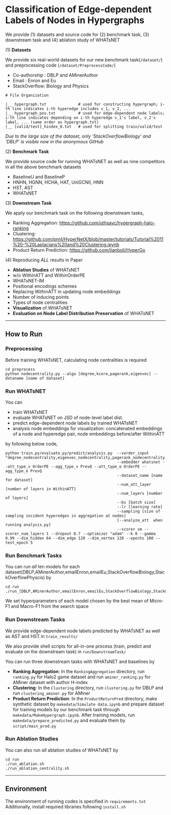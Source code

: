 # Classification of Edge-dependent Labels of Nodes in Hypergraphs

We provide (1) datasets and source code for (2) benchmark task, (3) downstream task and (4) ablation study of WHATsNET

(1) **Datasets**

We provide six real-world datasets for our new benchmark task(```/dataset/```) and preprocessing code (```/dataset/PreprocessCode/```)

* Co-authorship : DBLP and AMinerAuthor
* Email : Enron and Eu
* StackOverflow: Biology and Physics

```
# File Organization

|__ hypergraph.txt              # used for constructing hypergraph; i-th line indicates i-th hyperedge includes v_1, v_2, ...
|__ hypergraph_pos.txt          # used for edge-dependent node labels; i-th line indicates depending on i-th hyperedge v_1's label, v_2's label, ... (same order as hypergraph.txt)
|__ [valid/test]_hindex_0.txt   # used for splitting train/valid/test
```
*Due to the large size of the dataset, only 'StackOverflowBiology' and 'DBLP' is visible now in the anonymous GitHub*

(2) **Benchmark Task**

We provide source code for running WHATsNET as well as nine competitors in all the above benchmark datasets

* BaselineU and BaselineP
* HNHN, HGNN, HCHA, HAT, UniGCNII, HNN
* HST, AST
* WHATsNET


(3) **Downstream Task**

We apply our benchmark task on the following downstream tasks,

* Ranking Aggregation: https://github.com/uthsavc/hypergraph-halo-ranking
* Clustering: https://github.com/pnnl/HyperNetX/blob/master/tutorials/Tutorial%2011%20-%20Laplacians%20and%20Clustering.ipynb
* Product Return Prediction: https://github.com/jianboli/HyperGo


(4) Reproducing *ALL* results in Paper

* **Ablation Studies** of WHATsNET
* w/o WithinATT and WithinOrderPE
* WHATsNET-IM
* Positional encodings schemes
* Replacing WithinATT in updating node embeddings
* Number of inducing points
* Types of node centralities
* **Visualization** of WHATsNET
* **Evaluation on Node Label Distribution Preservation** of WHATsNET

- - -

## How to Run

### Preprocessing

Before training WHATsNET, calculating node centralities is required

```
cd preprocess
python nodecentrality.py --algo [degree,kcore,pagerank,eigenvec] --dataname [name of dataset]
```

### Run WHATsNET

You can 

* train WHATsNET
* evaluate WHATsNET on JSD of node-level label dist.
* predict edge-dependent node labels by trained WHATsNET
* analysis node embeddings for visualization: concatenated embeddings of a node and hyperedge pair, node embeddings before/after WithinATT 

by following below code,
```
python train.py/evaluate.py/predict/analysis.py  --vorder_input "degree_nodecentrality,eigenvec_nodecentrality,pagerank_nodecentrality,kcore_nodecentrality" 
                                                 --embedder whatsnet --att_type_v OrderPE --agg_type_v PrevQ --att_type_e OrderPE --agg_type_e PrevQ 
                                                 --dataset_name [name for dataset]
                                                 --num_att_layer [number of layers in WithinATT]
                                                 --num_layers [number of layers] 
                                                 --bs [batch size]
                                                 --lr [learning rate]
                                                 --sampling [size of sampling incident hyperedges in aggregation at nodes]
                                                 [--analyze_att  when running analysis.py]
                                                 --scorer sm --scorer_num_layers 1 --dropout 0.7 --optimizer "adam" --k 0 --gamma 0.99 --dim_hidden 64 --dim_edge 128 --dim_vertex 128 --epochs 100 --test_epoch 5
```

### Run Benchmark Tasks

You can run *all* ten models for each dataset(DBLP,AMinerAuthor,emailEnron,emailEu,StackOverflowBiology,StackOverflowPhyscis) by
```
cd run
./run_[DBLP,AMinerAuthor,emailEnron,emailEu,StackOverflowBiology,StackOverflowPhyscis].sh
```
We set hyperparameters of each model chosen by the best mean of Micro-F1 and Macro-F1 from the search space

### Run Downstream Tasks

We provide edge-dependent node labels predicted by WHATsNET as well as AST and HST in `train_results/`

We also provide shell scripts for all-in-one process (train, predict and evaluate on the downstream task) in `run/DownstreamTask/`

You can run three downstream tasks with WHATsNET and baselines by

* **Ranking Aggregation**: In the `RankingAggregation` directory, run `ranking.py` for Halo2 game dataset and run `aminer_ranking.py` for AMiner dataset with author H-index
* **Clustering**: In the `Clustering` directory, run `clustering.py` for DBLP and run `clustering_aminer.py` for AMiner
* **Product Return Prediction**: In the `ProductReturnPred` directory, make synthetic dataset by `makedata/Simulate data.ipynb` and prepare dataset for training models by our benchmark task through `makedata/MakeHypergraph.ipynb`. After training models, run `makedata/prepare_predicted.py` and evaluate them by `script/main_prod.py`

### Run Ablation Studies

You can also run *all* ablation studies of WHATsNET by
```
cd run
./run_ablation.sh
./run_ablation_centrality.sh
```

- - -

## Environment

The environment of running codes is specified in `requirements.txt`
Additionally, install required libraries following `install.sh`
